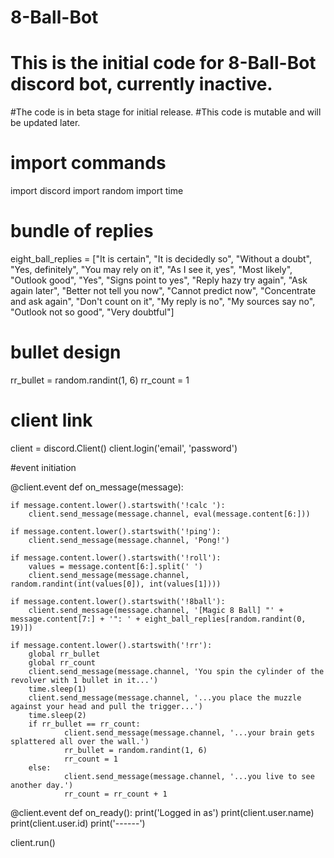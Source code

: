 # 8-Ball-Bot
# This is the initial code for 8-Ball-Bot discord bot, currently inactive.
#The code is in beta stage for initial release.
#This code is mutable and will be updated later.

# import commands

import discord
import random
import time

# bundle of replies

eight_ball_replies = ["It is certain", "It is decidedly so", "Without a doubt", "Yes, definitely", "You may rely on it", "As I see it, yes", "Most likely", "Outlook good", "Yes", "Signs point to yes",
"Reply hazy try again", "Ask again later", "Better not tell you now", "Cannot predict now", "Concentrate and ask again",
"Don't count on it", "My reply is no", "My sources say no", "Outlook not so good", "Very doubtful"]

# bullet design

rr_bullet = random.randint(1, 6)
rr_count = 1

# client link

client = discord.Client()
client.login('email', 'password')

#event initiation

@client.event
def on_message(message):
 
    if message.content.lower().startswith('!calc '):
        client.send_message(message.channel, eval(message.content[6:]))
 
    if message.content.lower().startswith('!ping'):
        client.send_message(message.channel, 'Pong!')
 
    if message.content.lower().startswith('!roll'):
        values = message.content[6:].split(' ')
        client.send_message(message.channel, random.randint(int(values[0]), int(values[1])))
 
    if message.content.lower().startswith('!8ball'):
        client.send_message(message.channel, '[Magic 8 Ball] "' + message.content[7:] + '": ' + eight_ball_replies[random.randint(0, 19)])
 
    if message.content.lower().startswith('!rr'):
        global rr_bullet
        global rr_count
        client.send_message(message.channel, 'You spin the cylinder of the revolver with 1 bullet in it...')
        time.sleep(1)
        client.send_message(message.channel, '...you place the muzzle against your head and pull the trigger...')
        time.sleep(2)
        if rr_bullet == rr_count:
                client.send_message(message.channel, '...your brain gets splattered all over the wall.')
                rr_bullet = random.randint(1, 6)
                rr_count = 1
        else:
                client.send_message(message.channel, '...you live to see another day.')
                rr_count = rr_count + 1
 



@client.event
def on_ready():
    print('Logged in as')
    print(client.user.name)
    print(client.user.id)
    print('------')
 
client.run()
